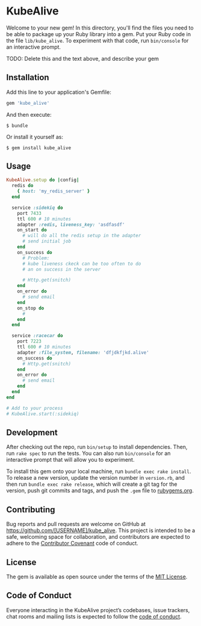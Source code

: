 # KubeAlive

Welcome to your new gem! In this directory, you'll find the files you need to be able to package up your Ruby library into a gem. Put your Ruby code in the file `lib/kube_alive`. To experiment with that code, run `bin/console` for an interactive prompt.

TODO: Delete this and the text above, and describe your gem

## Installation

Add this line to your application's Gemfile:

```ruby
gem 'kube_alive'
```

And then execute:

    $ bundle

Or install it yourself as:

    $ gem install kube_alive

## Usage

```ruby
KubeAlive.setup do |config|
  redis do
    { host: 'my_redis_server' }
  end

  service :sidekiq do
    port 7433
    ttl 600 # 10 minutes
    adapter :redis, liveness_key: 'asdfasdf'
    on_start do
      # will do all the redis setup in the adapter
      # send initial job
    end
    on_success do
      # Problem:
      # kube liveness ckeck can be too often to do
      # an on success in the server

      # Http.get(snitch)
    end
    on_error do
      # send email
    end
    on_stop do
      #
    end
  end

  service :racecar do
    port 7223
    ttl 600 # 10 minutes
    adapter :file_system, filename: 'dfjdkfjkd.alive'
    on_success do
      # Http.get(snitch)
    end
    on_error do
      # send email
    end
  end
end

# Add to your process
# KubeAlive.start(:sidekiq)
```


## Development

After checking out the repo, run `bin/setup` to install dependencies. Then, run `rake spec` to run the tests. You can also run `bin/console` for an interactive prompt that will allow you to experiment.

To install this gem onto your local machine, run `bundle exec rake install`. To release a new version, update the version number in `version.rb`, and then run `bundle exec rake release`, which will create a git tag for the version, push git commits and tags, and push the `.gem` file to [rubygems.org](https://rubygems.org).

## Contributing

Bug reports and pull requests are welcome on GitHub at https://github.com/[USERNAME]/kube_alive. This project is intended to be a safe, welcoming space for collaboration, and contributors are expected to adhere to the [Contributor Covenant](http://contributor-covenant.org) code of conduct.

## License

The gem is available as open source under the terms of the [MIT License](https://opensource.org/licenses/MIT).

## Code of Conduct

Everyone interacting in the KubeAlive project’s codebases, issue trackers, chat rooms and mailing lists is expected to follow the [code of conduct](https://github.com/[USERNAME]/kube_alive/blob/master/CODE_OF_CONDUCT.md).
